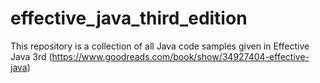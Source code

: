 # effective_java_third_edition
This repository is a collection of all Java code samples given in Effective Java 3rd (https://www.goodreads.com/book/show/34927404-effective-java)
